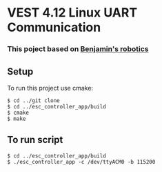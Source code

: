 # VEST 4.12 Linux UART Communication

### This poject based on [Benjamin's robotics](http://vedder.se/2015/10/communicating-with-the-vesc-using-uart/)
 
## Setup
To run this project use cmake:

```
$ cd ../git clone
$ cd ../esc_controller_app/build
$ cmake
$ make
``` 
 ## To run script 
 ```
$ cd ../esc_controller_app/build
$ ./esc_controller_app -c /dev/ttyACM0 -b 115200
 
 ```

